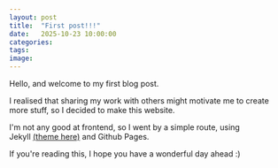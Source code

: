 ```yaml
---
layout: post
title:  "First post!!!"
date:   2025-10-23 10:00:00
categories: 
tags: 
image:
---
```

Hello, and welcome to my first blog post.  

I realised that sharing my work with others might motivate me to create more stuff, so I decided to make this website. 

I'm not any good at frontend, so I went by a simple route, using  
Jekyll [(theme here)](https://github.com/dirkfabisch/mediator) and Github Pages.


If you're reading this, I hope you have a wonderful day ahead :)
